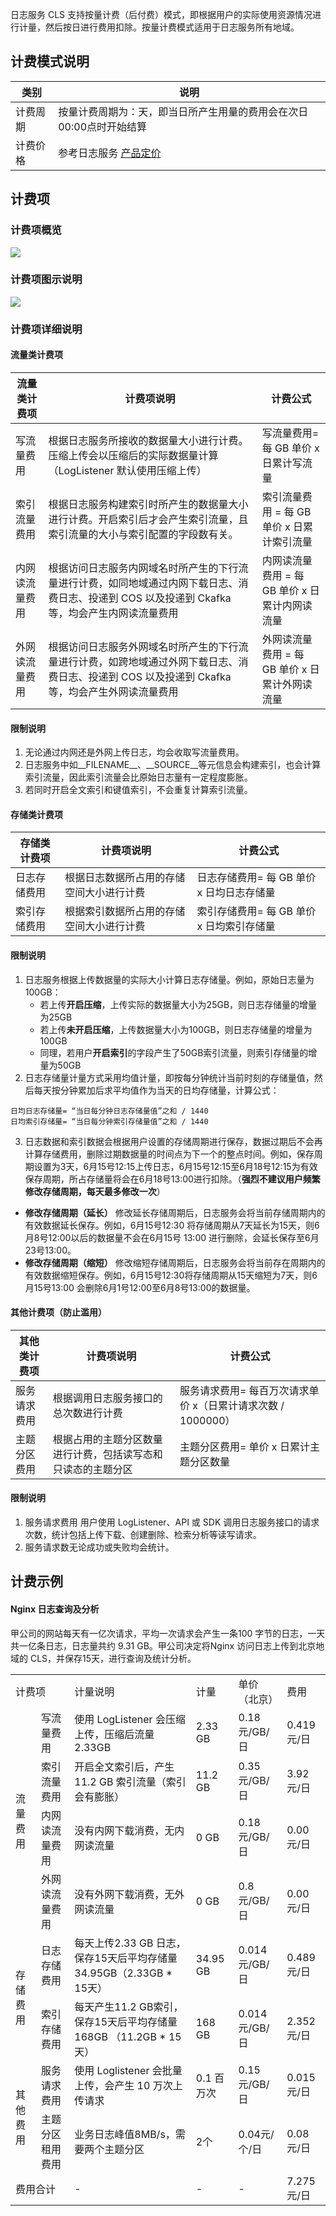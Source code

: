 

日志服务 CLS 支持按量计费（后付费）模式，即根据用户的实际使用资源情况进行计量，然后按日进行费用扣除。按量计费模式适用于日志服务所有地域。

## 计费模式说明

| 类别     | 说明                                                         |
| -------- | ------------------------------------------------------------ |
| 计费周期 | 按量计费周期为：天，即当日所产生用量的费用会在次日00:00点时开始结算 |
| 计费价格 | 参考日志服务 [产品定价](https://cloud.tencent.com/document/product/614/45803)     |



## 计费项

### 计费项概览

![](https://main.qcloudimg.com/raw/a17353813a3d7bf8a35139c781b6a23a.png)

### 计费项图示说明

![](https://main.qcloudimg.com/raw/12dcfe719574138b127fd56c1d20e960.png)


### 计费项详细说明

#### 流量类计费项

  | 流量类计费项   | 计费项说明                                                   | 计费公式                                     |
  | -------------- | ------------------------------------------------------------ | -------------------------------------------- |
  | 写流量费用     | 根据日志服务所接收的数据量大小进行计费。压缩上传会以压缩后的实际数据量计算（LogListener 默认使用压缩上传） | 写流量费用=每 GB 单价 x 日累计写流量         |
  | 索引流量费用   | 根据日志服务构建索引时所产生的数据量大小进行计费。开启索引后才会产生索引流量，且索引流量的大小与索引配置的字段数有关。 | 索引流量费用 = 每 GB 单价 x 日累计索引流量     |
  | 内网读流量费用 | 根据访问日志服务内网域名时所产生的下行流量进行计费，如同地域通过内网下载日志、消费日志、投递到 COS 以及投递到 Ckafka 等，均会产生内网读流量费用 | 内网读流量费用 = 每 GB 单价 x 日累计内网读流量  |
  | 外网读流量费用 | 根据访问日志服务外网域名时所产生的下行流量进行计费，如跨地域通过外网下载日志、消费日志、投递到 COS 以及投递到 Ckafka 等，均会产生外网读流量费用 | 外网读流量费用 = 每 GB 单价 x 日累计外网读流量 |

 #### 限制说明

1. 无论通过内网还是外网上传日志，均会收取写流量费用。
2. 日志服务中如\_\_FILENAME\_\_、\_\_SOURCE__等元信息会构建索引，也会计算索引流量，因此索引流量会比原始日志量有一定程度膨胀。
3. 若同时开启全文索引和键值索引，不会重复计算索引流量。

  

#### 存储类计费项

  | 存储类计费项 | 计费项说明                               | 计费公式                                  |
  | ------------ | ---------------------------------------- | ----------------------------------------- |
  | 日志存储费用 | 根据日志数据所占用的存储空间大小进行计费 | 日志存储费用= 每 GB 单价 x 日均日志存储量 |
  | 索引存储费用 | 根据索引数据所占用的存储空间大小进行计费 | 索引存储费用= 每 GB 单价 x 日均索引存储量 |

#### 限制说明

1. 日志服务根据上传数据量的实际大小计算日志存储量。例如，原始日志量为100GB：
	 - 若上传**开启压缩**，上传实际的数据量大小为25GB，则日志存储量的增量为25GB
	 - 若上传**未开启压缩**，上传数据量大小为100GB，则日志存储量的增量为100GB
	 - 同理，若用户**开启索引**的字段产生了50GB索引流量，则索引存储量的增量为50GB
2. 日志存储量计量方式采用均值计量，即按每分钟统计当前时刻的存储量值，然后每天按分钟累加后求平均值作为当天的日均存储量，计算公式：
 ```plaintext
 日均日志存储量= “当日每分钟日志存储量值”之和 / 1440
 日均索引存储量= “当日每分钟索引存储量值”之和 / 1440
 ```
3. 日志数据和索引数据会根据用户设置的存储周期进行保存，数据过期后不会再计算存储费用，删除过期数据量的时间点为下一个的整点时间。例如，保存周期设置为3天，6月15号12:15上传日志，6月15号12:15至6月18号12:15为有效保存周期，所占存储量将会在6月18号13:00进行扣除。（**强烈不建议用户频繁修改存储周期，每天最多修改一次**）
 - **修改存储周期（延长）**
修改延长存储周期后，日志服务会将当前存储周期内的有效数据延长保存。例如，6月15号12:30 将存储周期从7天延长为15天，则6月8号12:00以后的数据量不会在6月15号 13:00 进行删除，会延长保存至6月23号13:00。
 - **修改存储周期（缩短）**
       修改缩短存储周期后，日志服务会将当前存在周期内的有效数据缩短保存。例如，6月15号12:30将存储周期从15天缩短为7天，则6月15号13:00 会删除6月1号12:00至6月8号13:00的数据量。

  
#### 其他计费项（防止滥用）

  | 其他类计费项 | 计费项说明                                                   | 计费公式                                                     |
  | ------------ | ------------------------------------------------------------ | ------------------------------------------------------------ |
  | 服务请求费用 | 根据调用日志服务接口的总次数进行计费                         | 服务请求费用= 每百万次请求单价 x（日累计请求次数 /  1000000） |
  | 主题分区费用 | 根据占用的主题分区数量进行计费，包括读写态和只读态的主题分区 | 主题分区费用= 单价 x 日累计主题分区数量                      |

#### 限制说明
1. 服务请求费用 用户使用 LogListener、API 或 SDK 调用日志服务接口的请求次数，统计包括上传下载、创建删除、检索分析等读写请求。
2. 服务请求数无论成功或失败均会统计。

     

## 计费示例

#### Nginx 日志查询及分析

甲公司的网站每天有一亿次请求，平均一次请求会产生一条100 字节的日志，一天共一亿条日志，日志量共约 9.31 GB。甲公司决定将Nginx 访问日志上传到北京地域的 CLS，并保存15天，进行查询及统计分析。

<table>
   <tr>
      <td  colspan="2">计费项</td>
      <td>计量说明</td>
      <td>计量</td>
      <td>单价（北京）</td>
      <td>费用</td>
   </tr>
   <tr>
      <td rowspan="4">流量费用</td>
      <td>写流量费用</td>
      <td>使用 LogListener 会压缩上传，压缩后流量 2.33GB</td>
      <td>2.33 GB</td>
      <td>0.18 元/GB/日</td>
      <td>0.419 元/日</td>
   </tr>
     <tr>
      <td>索引流量费用</td>
      <td>开启全文索引后，产生11.2 GB 索引流量（索引会有膨胀）</td>
      <td>11.2 GB</td>
      <td>0.35 元/GB/日</td>
      <td>3.92 元/日</td>
   </tr>
   <tr>
      <td>内网读流量费用</td>
      <td>没有内网下载消费，无内网读流量</td>
      <td>0 GB</td>
      <td>0.18 元/GB/日</td>
      <td>0.00 元/日</td>
   </tr>
   <tr>
      <td>外网读流量费用</td>
      <td>没有外网下载消费，无外网读流量</td>
      <td>0 GB</td>
      <td>0.8 元/GB/日</td>
      <td>0.00 元/日</td>
   </tr>
   <tr>
      <td rowspan="2">存储费用</td>
      <td>日志存储费用</td>
      <td>每天上传2.33 GB 日志，保存15天后平均存储量 34.95GB（2.33GB * 15天）</td>
      <td>34.95 GB</td>
      <td>0.014元/GB/日</td>
      <td>0.489 元/日</td>
   </tr>
   <tr>
      <td>索引存储费用</td>
      <td>每天产生11.2 GB索引，保存15天后平均存储量 168GB （11.2GB * 15天）</td>
      <td>168 GB</td>
      <td>0.014元/GB/日</td>
      <td>2.352 元/日</td>
   </tr>
   <tr>
      <td rowspan="2">其他费用</td>
      <td>服务请求费用</td>
      <td>使用 Loglistener 会批量上传，会产生 10 万次上传请求</td>
      <td>0.1 百万次</td>
      <td>0.15 元/GB/日</td>
      <td>0.015 元/日</td>
   </tr>
   <tr>
      <td>主题分区租用费用</td>
      <td>业务日志峰值8MB/s，需要两个主题分区</td>
      <td>2个</td>
      <td>0.04元/个/日</td>
      <td>0.08 元/日</td>
   </tr>
   <tr>
      <td colspan="2">费用合计</td>
      <td>-</td>
      <td>-</td>
      <td>-</td>
      <td>7.275 元/日</td>
   </tr>
</table>

